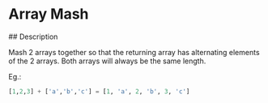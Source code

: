 # Array Mash

## Description

Mash 2 arrays together so that the returning array has alternating elements of the 2 arrays. Both arrays will always be the same length.

Eg.:

```python
[1,2,3] + ['a','b','c'] = [1, 'a', 2, 'b', 3, 'c']
```
